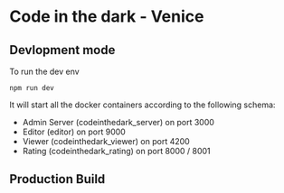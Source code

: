 # Code in the dark - Venice

## Devlopment mode

To run the dev env 
```
npm run dev
```
It will start all the docker containers according to the following schema:

- Admin Server (codeinthedark_server) on port 3000
- Editor (editor) on port 9000
- Viewer (codeinthedark_viewer) on port 4200
- Rating (codeinthedark_rating) on port 8000 / 8001

## Production Build

